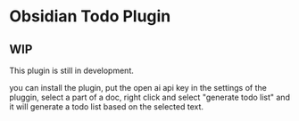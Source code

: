 # Obsidian Todo Plugin

## WIP

This plugin is still in development.

you can install the plugin, put the open ai api key in the settings of the pluggin, select a part of a doc, right click and select "generate todo list" and it will generate a todo list based on the selected text.
